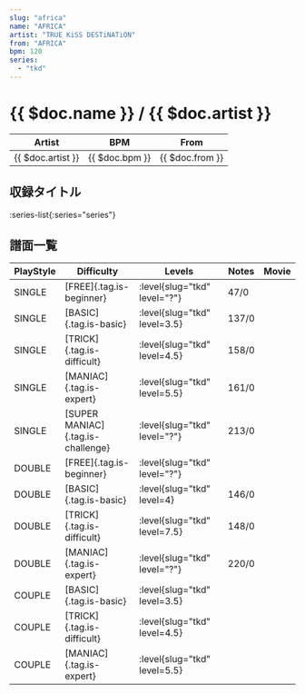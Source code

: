 ```yaml
---
slug: "africa"
name: "AFRICA"
artist: "TRUE KiSS DESTiNATiON"
from: "AFRICA"
bpm: 120
series:
  - "tkd"
---
```


# {{ $doc.name }} / {{ $doc.artist }}

|Artist|BPM|From|
|------|---|----|
|{{ $doc.artist }}|{{ $doc.bpm }}|{{ $doc.from }}|

## 収録タイトル

:series-list{:series="series"}

## 譜面一覧

|PlayStyle|Difficulty|Levels|Notes|Movie|
|---------|----------|------|-----|-----|
|SINGLE|[FREE]{.tag.is-beginner}|<div class="field is-grouped is-grouped-multiline"> :level{slug="tkd" level="?"}</div>|47/0||
|SINGLE|[BASIC]{.tag.is-basic}|<div class="field is-grouped is-grouped-multiline"> :level{slug="tkd" level=3.5}</div>|137/0||
|SINGLE|[TRICK]{.tag.is-difficult}|<div class="field is-grouped is-grouped-multiline"> :level{slug="tkd" level=4.5}</div>|158/0||
|SINGLE|[MANIAC]{.tag.is-expert}|<div class="field is-grouped is-grouped-multiline"> :level{slug="tkd" level=5.5}</div>|161/0||
|SINGLE|[SUPER MANIAC]{.tag.is-challenge}|<div class="field is-grouped is-grouped-multiline"> :level{slug="tkd" level="?"}</div>|213/0||
|DOUBLE|[FREE]{.tag.is-beginner}|<div class="field is-grouped is-grouped-multiline"> :level{slug="tkd" level="?"}</div>|||
|DOUBLE|[BASIC]{.tag.is-basic}|<div class="field is-grouped is-grouped-multiline"> :level{slug="tkd" level=4}</div>|146/0||
|DOUBLE|[TRICK]{.tag.is-difficult}|<div class="field is-grouped is-grouped-multiline"> :level{slug="tkd" level=7.5}</div>|148/0||
|DOUBLE|[MANIAC]{.tag.is-expert}|<div class="field is-grouped is-grouped-multiline"> :level{slug="tkd" level="?"}</div>|220/0||
|COUPLE|[BASIC]{.tag.is-basic}|<div class="field is-grouped is-grouped-multiline"> :level{slug="tkd" level=3.5}</div>|||
|COUPLE|[TRICK]{.tag.is-difficult}|<div class="field is-grouped is-grouped-multiline"> :level{slug="tkd" level=4.5}</div>|||
|COUPLE|[MANIAC]{.tag.is-expert}|<div class="field is-grouped is-grouped-multiline"> :level{slug="tkd" level=5.5}</div>|||
